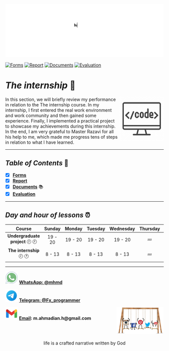 ![banner](https://github.com/m-ahmadian-h/PNU_3991_AR/blob/main/gif/banner.gif)

[![Forms](https://img.shields.io/badge/Forms-100-blue)](https://github.com/m-ahmadian-h/PNU_3991_AR/tree/main/Courses/The%20internship/Forms)
[![Report](https://img.shields.io/badge/Report-100-blue)](https://github.com/m-ahmadian-h/PNU_3991_AR/tree/main/Courses/The%20internship/Report)
[![Documents](https://img.shields.io/badge/Documents-100-blue)](https://github.com/m-ahmadian-h/PNU_3991_AR/tree/main/Courses/The%20internship/Documents)
[![Evaluation](https://img.shields.io/badge/Evaluation-100-blue)](https://github.com/m-ahmadian-h/PNU_3991_AR/blob/main/Assessment/Internship.jpg)

# _The internship_ :wave: 
<img src="https://github.com/m-ahmadian-h/PNU_3991_AR/blob/main/img/banner.png" align="right"  width="140" />
In this section, we will briefly review my performance in relation to the The internship course.
In my internship, I first entered the real work environment and work community and then gained some experience. Finally, I implemented a practical project to showcase my achievements during this internship.
In the end, I am very grateful to Master Razavi for all his help to me, which made me progress tens of steps in relation to what I have learned.

***

## _Table of Contents_ :mag_right:
* [x] __[Forms](https://github.com/m-ahmadian-h/PNU_3991_AR/tree/main/Courses/The%20internship/Forms)__
* [x] __[Report](https://github.com/m-ahmadian-h/PNU_3991_AR/tree/main/Courses/The%20internship/Report)__
* [x] __[Documents](https://github.com/m-ahmadian-h/PNU_3991_AR/tree/main/Courses/The%20internship/Documents)__ :books:
* [x] __[Evaluation](https://github.com/m-ahmadian-h/PNU_3991_AR/blob/main/Assessment/Internship.jpg)__

***

## _Day and hour of lessons_ :alarm_clock:

|Course                                       |Sunday |Monday |Tuesday|Wednesday|Thursday|Friday|Saturday|
|:-------------------------------------------:|:-----:|:-----:|:-----:|:-------:|:------:|:----:|:------:|
|__Undergraduate project__   :clock7: :clock8:|19 - 20|19 - 20|19 - 20|19 - 20  |:zzz:   |:zzz: |19 - 20 |
|__The internship__   :clock8: :clock1:       |8 - 13 |8 - 13 |8 - 13 |8 - 13   |:zzz:   |:zzz: |8 - 13  |

***
![whatsapp](https://github.com/m-ahmadian-h/PNU_3991_AR/blob/main/img/whatsapp.svg)  __[WhatsApp: @mhmd](https://wa.me/+989215166403)__ 

![telegram](https://github.com/m-ahmadian-h/PNU_3991_AR/blob/main/img/telegram.svg)  __[Telegram: @Fx_programmer](https://telegram.me/Fx_programmer)__

![gmail](https://github.com/m-ahmadian-h/PNU_3991_AR/blob/main/img/gmail.svg)  __[Email](mailto:m.ahmadian.h@gmail.com): m.ahmadian.h@gmail.com__
<img src="https://github.com/m-ahmadian-h/PNU_3991_AR/blob/main/gif/04.gif" align="right" width="150" />

<br><br>
<p align="center">life is a crafted narrative written by God</p>
